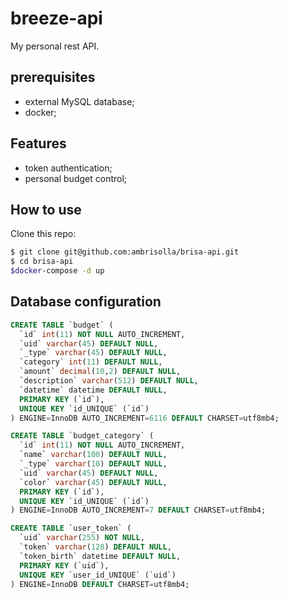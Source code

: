 # breeze-api

My personal rest API.

## prerequisites

- external MySQL database;
- docker;

## Features

- token authentication;
- personal budget control;

## How to use

Clone this repo:

```bash
$ git clone git@github.com:ambrisolla/brisa-api.git
$ cd brisa-api
$docker-compose -d up
```

## Database configuration

```sql
CREATE TABLE `budget` (
  `id` int(11) NOT NULL AUTO_INCREMENT,
  `uid` varchar(45) DEFAULT NULL,
  `_type` varchar(45) DEFAULT NULL,
  `category` int(11) DEFAULT NULL,
  `amount` decimal(10,2) DEFAULT NULL,
  `description` varchar(512) DEFAULT NULL,
  `datetime` datetime DEFAULT NULL,
  PRIMARY KEY (`id`),
  UNIQUE KEY `id_UNIQUE` (`id`)
) ENGINE=InnoDB AUTO_INCREMENT=6116 DEFAULT CHARSET=utf8mb4;

CREATE TABLE `budget_category` (
  `id` int(11) NOT NULL AUTO_INCREMENT,
  `name` varchar(100) DEFAULT NULL,
  `_type` varchar(10) DEFAULT NULL,
  `uid` varchar(45) DEFAULT NULL,
  `color` varchar(45) DEFAULT NULL,
  PRIMARY KEY (`id`),
  UNIQUE KEY `id_UNIQUE` (`id`)
) ENGINE=InnoDB AUTO_INCREMENT=7 DEFAULT CHARSET=utf8mb4;

CREATE TABLE `user_token` (
  `uid` varchar(255) NOT NULL,
  `token` varchar(128) DEFAULT NULL,
  `token_birth` datetime DEFAULT NULL,
  PRIMARY KEY (`uid`),
  UNIQUE KEY `user_id_UNIQUE` (`uid`)
) ENGINE=InnoDB DEFAULT CHARSET=utf8mb4;

```

